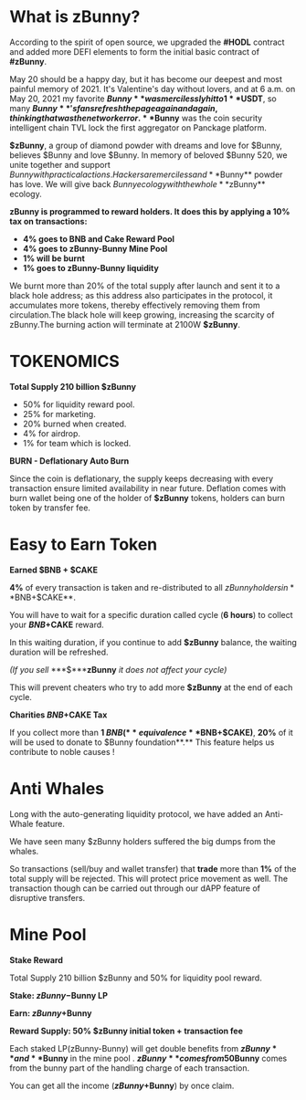 # What is zBunny?

According to the spirit of open source, we upgraded the **#HODL** contract and added more DEFI elements to form the initial basic contract of **#zBunny**.

May 20 should be a happy day, but it has become our deepest and most painful memory of 2021. It's Valentine's day without lovers, and at 6 a.m. on May 20, 2021 my favorite **$Bunny** was mercilessly hit to 1 **$USDT**, so many **$Bunny**'s fans refresh the page again and again, thinking that was the network error. **$Bunny** was the coin security intelligent chain TVL lock the first aggregator on Panckage platform. 

**$zBunny**, a group of diamond powder with dreams and love for $Bunny, believes $Bunny and love $Bunny. In memory of beloved $Bunny 520, we unite together and support $Bunny with practical actions. Hackers are merciless and **$Bunny** powder has love. We will give back $Bunny ecology with the whole **$zBunny** ecology.

**zBunny is programmed to reward holders. It does this by applying a 10% tax on transactions:**

- **4% goes to BNB and Cake Reward Pool** 
- **4% goes to zBunny-Bunny Mine Pool**
- **1% will be burnt** 
- **1% goes to zBunny-Bunny liquidity**

We burnt more than 20% of the total supply after launch and sent it to a black hole address; as this address also participates in the protocol, it accumulates more tokens, thereby effectively removing them from circulation.The black hole will keep growing, increasing the scarcity of zBunny.The burning action will terminate at 2100W **$zBunny**.

# TOKENOMICS

**Total Supply 210 billion $zBunny**

- 50% for liquidity reward pool.
- 25% for marketing.
- 20% burned when created.
- 4% for airdrop.
- 1% for team which is locked.

**BURN - Deflationary Auto Burn**

Since the coin is deflationary, the supply keeps decreasing with every transaction ensure limited availability in near future. Deflation comes with burn wallet being one of the holder of **$zBunny** tokens, holders can burn token by transfer fee. 

# Easy to Earn Token

**Earned $BNB + $CAKE**

**4%** of every transaction is taken and re-distributed to all $zBunny holders in **$BNB+$CAKE**.

You will have to wait for a specific duration called cycle (**6 hours**) to collect your **$BNB+$CAKE** reward.

In this waiting duration, if you continue to add **$zBunny** balance, the waiting duration will be refreshed.

*(If you sell* ***$\*****zBunny** *it does not affect your cycle)*

This will prevent cheaters who try to add more **$zBunny** at the end of each cycle.

**Charities $BNB+$CAKE Tax**

If you collect more than **1 $BNB(**equivalence **$BNB+$CAKE)**, **20%** of it will be used to donate to $Bunny foundation**.** This feature helps us contribute to noble causes !

# Anti Whales

Long with the auto-generating liquidity protocol, we have added an Anti-Whale feature. 

We have seen many $zBunny holders suffered the big dumps from the whales.

So transactions (sell/buy and wallet transfer) that **trade** more than **1%** of the total supply will be rejected. This will protect price movement as well. The transaction though can be carried out through our dAPP feature of disruptive transfers. 

# Mine Pool

**Stake Reward**

Total Supply 210 billion $zBunny and 50% for liquidity pool reward.

**Stake: $zBunny-$Bunny LP**

**Earn: $zBunny+$Bunny**

**Reward Supply: 50% $zBunny initial  token + transaction fee**

Each staked LP(zBunny-Bunny) will get double benefits from **$zBunny** and **$Bunny** in the mine pool . **$zBunny** comes from 50% of the initial issue, and **$Bunny** comes from the bunny part of the handling charge of each transaction.

You can get all the income (**$zBunny +$Bunny**)  by once claim.
